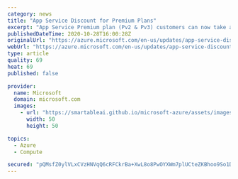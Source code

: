 ```yaml
---
category: news
title: "App Service Discount for Premium Plans"
excerpt: "App Service Premium plan (Pv2 & Pv3) customers can now take advantage of Dev/Test subscription discounts"
publishedDateTime: 2020-10-28T16:00:28Z
originalUrl: "https://azure.microsoft.com/en-us/updates/app-service-discount-for-premium-plans/"
webUrl: "https://azure.microsoft.com/en-us/updates/app-service-discount-for-premium-plans/"
type: article
quality: 69
heat: 69
published: false

provider:
  name: Microsoft
  domain: microsoft.com
  images:
    - url: "https://smartableai.github.io/microsoft-azure/assets/images/organizations/microsoft.com-50x50.jpg"
      width: 50
      height: 50

topics:
  - Azure
  - Compute

secured: "pQMsfZ0ylVLxCVzHNVqQ6cRFCkrBa+XwL8o8PwOYXWm7plUCteZKBhoo9So1DJkoJxX7E2UvLRtrAsaoBiQaKVQex6yj1gwrL0GapWJyACJL9WUo8DZMOTQxaOJR4Wk0wVIWXc0YjuPhBko5/xbtv3V10U6+Bm4hi1D7m7TXcuCM96xkSxgTqq4eKDI5/EsKIk4yx6yjcv1LW1iwhor9U4S3MxeRa3hL9jfBS3x/LRDYZ+wqgLrisw6seKXaJPwaY83ZycUU8Z5RFwvQNoDQYBePKiWcXgN41z+CdVLpkD5vzZ4KRwRLEwOlbfASlKuzKWsu4hkIfpO6Lv3ycZVzi3+3HEQUSMpDjK9OOgMcj0k=;7TzJHhei5W5dDMZmGt9URA=="
---
```


